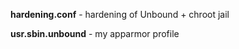 **hardening.conf** - hardening of Unbound + chroot jail

**usr.sbin.unbound** - my apparmor profile
